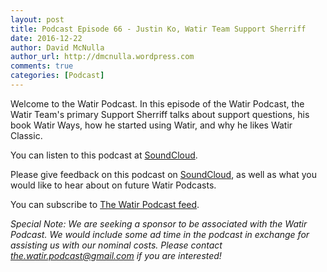 ```yaml
---
layout: post
title: Podcast Episode 66 - Justin Ko, Watir Team Support Sherriff
date: 2016-12-22
author: David McNulla
author_url: http://dmcnulla.wordpress.com
comments: true
categories: [Podcast]
---
```


Welcome to the Watir Podcast. In this episode of the Watir Podcast, the Watir Team's primary Support Sherriff talks about support questions, his book Watir Ways, how he started using Watir, and why he likes Watir Classic.

You can listen to this podcast at [SoundCloud](https://soundcloud.com/the-watir-podcast/episode-66).
<!--more-->
Please give feedback on this podcast on [SoundCloud](https://soundcloud.com/the-watir-podcast/episode-66), as well as what you would like to hear about on future Watir Podcasts.

You can subscribe to [The Watir Podcast feed](http://feeds.soundcloud.com/users/soundcloud:users:248873479/sounds.rss).

*Special Note: We are seeking a sponsor to be associated with the Watir Podcast. We would include some ad time in the podcast in exchange for assisting us with our nominal costs. Please contact the.watir.podcast@gmail.com if you are interested!*
